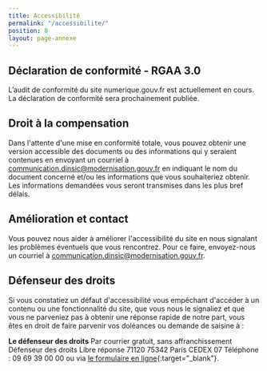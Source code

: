 ```yaml
---
title: Accessibilité
permalink: "/accessibilite/"
position: 8
layout: page-annexe
---
```


## Déclaration de conformité - RGAA 3.0 ##
L’audit de conformité du site numerique.gouv.fr est actuellement en cours. La déclaration de conformité sera prochainement publiée.

## Droit à la compensation ##
Dans l'attente d'une mise en conformité totale, vous pouvez obtenir une version accessible des documents ou des informations qui y seraient contenues en envoyant un courriel à communication.dinsic@modernisation.gouv.fr en indiquant le nom du document concerné et/ou les informations que vous souhaiteriez obtenir. Les informations demandées vous seront transmises dans les plus bref délais.

## Amélioration et contact ##
Vous pouvez nous aider à améliorer l'accessibilité du site en nous signalant les problèmes éventuels que vous rencontrez. Pour ce faire, envoyez-nous un courriel à communication.dinsic@modernisation.gouv.fr.

## Défenseur des droits ##
Si vous constatiez un défaut d'accessibilité vous empêchant d'accéder à un contenu ou une fonctionnalité du site, que vous nous le signaliez et que vous ne parveniez pas à obtenir une réponse rapide de notre part, vous êtes en droit de faire parvenir vos doléances ou demande de saisine à :

**Le défenseur des droits**
Par courrier gratuit, sans affranchissement
Défenseur des droits
Libre réponse 71120
75342 Paris CEDEX 07
Téléphone : 09 69 39 00 00
ou via [le formulaire en ligne](https://www.defenseurdesdroits.fr/fr/contactez-nous){:target="_blank"}.
